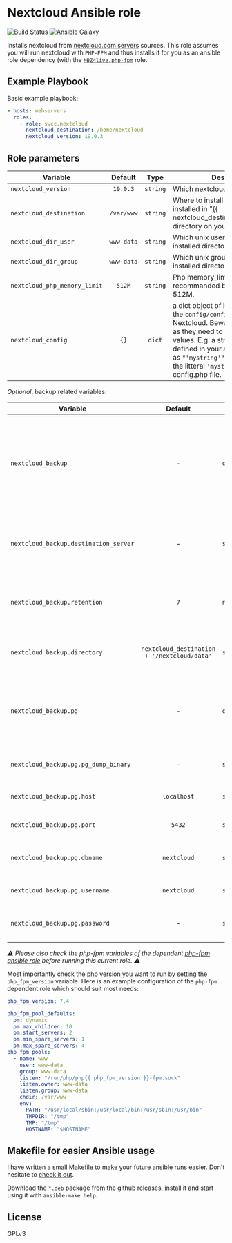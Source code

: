 Nextcloud Ansible role
=========

[![Build Status](https://travis-ci.org/swcc/ansible-nextcloud.svg?branch=master)](https://travis-ci.org/swcc/ansible-nextcloud) [![Ansible Galaxy](https://img.shields.io/badge/role-swcc.ansible__nextcloud-blue.svg)](https://galaxy.ansible.com/swcc/ansible-nextcloud)

Installs nextcloud from [nextcloud.com servers](https://download.nextcloud.com/) sources. This role assumes you will run nextcloud with `PHP-FPM` and thus installs it for you as an ansible role dependency (with the [`NBZ4live.php-fpm`](https://github.com/NBZ4live/ansible-php-fpm) role.

Example Playbook
----------------

Basic example playbook:

```yaml
- hosts: webservers
  roles:
    - role: swcc.nextcloud
      nextcloud_destination: /home/nextcloud
      nextcloud_version: 19.0.3
```

Role parameters
----------------

| Variable                     | Default    | Type            | Description                                                                                                                                                                                                                                                                                     |
| -----------------------      | :------:   | :-------------: | ------------                                                                                                                                                                                                                                                                                    |
| `nextcloud_version`          | `19.0.3`   | `string`        | Which nextcloud version to install                                                                                                                                                                                                                                                              |
| `nextcloud_destination`      | `/var/www` | `string`        | Where to install Nextcloud (will be installed in "{{ nextcloud_destination}}/nextcloud/" directory on your filesystem)                                                                                                                                                                          |
| `nextcloud_dir_user`         | `www-data` | `string`        | Which unix user should own the installed directory                                                                                                                                                                                                                                              |
| `nextcloud_dir_group`        | `www-data` | `string`        | Which unix group should own the installed directory                                                                                                                                                                                                                                             |
| `nextcloud_php_memory_limit` | `512M`     | `string`        | Php memory_limit setting. Default recommanded by Nextcloud is 512M.                                                                                                                                                                                                                             |
| `nextcloud_config`           | `{}`       | `dict`          | a dict object of key values to set in the `config/config.php` file of Nextcloud. Beware of the content as they need to be valid PHP values. E.g. a string should be defined in your ansible dictionnary as `"'mystring'"` for the value to be the litteral `'mystring'` in the config.php file. |

_Optional_, backup related variables:

| Variable                              | Default                                     | Type            | Description                                                                                             |
| -----------------------               | :------:                                    | :-------------: | ------------                                                                                            |
| `nextcloud_backup`                    | -                                           | `object`        | Define this object if you want to backup both the database and the data dir of your Nextcloud instance. |
| `nextcloud_backup.destination_server` | -                                           | `string`        | Destination backup server which will receive all files (via `rsync`)                                    |
| `nextcloud_backup.retention`          | `7`                                         | `number`        | Number of days of database backups to keep on the instance                                              |
| `nextcloud_backup.directory`          | `nextcloud_destination + '/nextcloud/data'` | `string`        | Path of the Nextcloud data directory to backup                                                          |
| `nextcloud_backup.pg`                 | -                                           | `object`        | Connection details to the database. See below for details of the object keys.                           |
| `nextcloud_backup.pg.pg_dump_binary`  | -                                           | `string`        | Path of the `pg_dump` binary on the server                                                              |
| `nextcloud_backup.pg.host`            | `localhost`                                 | `string`        | Host of the postgresql database                                                                         |
| `nextcloud_backup.pg.port`            | `5432`                                      | `string`        | Port of the postgresql database                                                                         |
| `nextcloud_backup.pg.dbname`          | `nextcloud`                                 | `string`        | Name of the postgresql database                                                                         |
| `nextcloud_backup.pg.username`        | `nextcloud`                                 | `string`        | User of the postgresql database                                                                         |
| `nextcloud_backup.pg.password`        | -                                           | `string`        | Password of the postgresql database                                                                     |

_⚠️ Please also check the php-fpm variables of the dependent [php-fpm ansible role](https://github.com/NBZ4live/ansible-php-fpm#role-variables) before running this current role. ⚠️_

Most importantly check the php version you want to run by setting the `php_fpm_version` variable. Here is an example configuration of the `php-fpm` dependent role which should suit most needs:

```yaml
php_fpm_version: 7.4

php_fpm_pool_defaults:
  pm: dynamic
  pm.max_children: 10
  pm.start_servers: 2
  pm.min_spare_servers: 1
  pm.max_spare_servers: 4
php_fpm_pools:
  - name: www
    user: www-data
    group: www-data
    listen: "/run/php/php{{ php_fpm_version }}-fpm.sock"
    listen.owner: www-data
    listen.group: www-data
    chdir: /var/www
    env:
      PATH: "/usr/local/sbin:/usr/local/bin:/usr/sbin:/usr/bin"
      TMPDIR: "/tmp"
      TMP: "/tmp"
      HOSTNAME: "$HOSTNAME"
```

Makefile for easier Ansible usage
------------------

I have written a small Makefile to make your future ansible runs easier. Don't hesitate to [check it out](https://github.com/paulRbr/ansible-makefile/).

Download the `*.deb` package from the github releases, install it and start using it with `ansible-make help`.

License
-------

GPLv3
